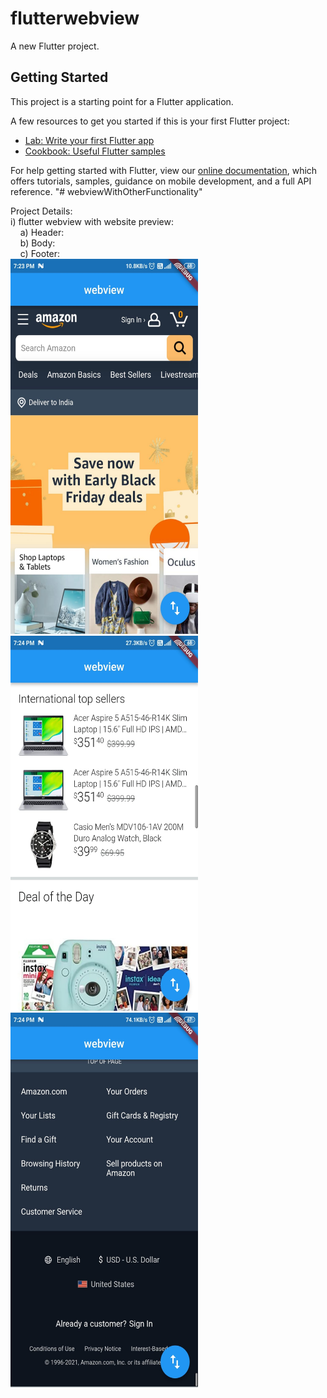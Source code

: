 # flutterwebview

A new Flutter project.

## Getting Started

This project is a starting point for a Flutter application.

A few resources to get you started if this is your first Flutter project:

- [Lab: Write your first Flutter app](https://flutter.dev/docs/get-started/codelab)
- [Cookbook: Useful Flutter samples](https://flutter.dev/docs/cookbook)

For help getting started with Flutter, view our
[online documentation](https://flutter.dev/docs), which offers tutorials,
samples, guidance on mobile development, and a full API reference.
"# webviewWithOtherFunctionality" <br>

Project Details:<br>
i) flutter webview with website preview:<br>
&nbsp;&nbsp;&nbsp;&nbsp;a) Header:<br>
&nbsp;&nbsp;&nbsp;&nbsp;b) Body:<br>
&nbsp;&nbsp;&nbsp;&nbsp;c) Footer:<br>
<img src='images/ss1.jpeg' width=300 height=600>
<img src='images/ss2.jpeg' width=300 height=600>
<img src='images/ss3.jpeg' width=300 height=600>
